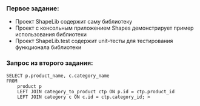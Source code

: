 ### Первое задание:
- Проект ShapeLib содержит саму библиотеку
- Проект с консольным приложением Shapes демонстрирует пример использования библиотеки
- Проект ShapeLib.test содержит unit-тесты для тестирования функционала библиотеки

### Запрос из второго задания:
	SELECT p.product_name, c.category_name 
	FROM 
		product p
		LEFT JOIN category_to_product ctp ON p.id = ctp.product_id
		LEFT JOIN category c ON c.id = ctp.category_id; >
